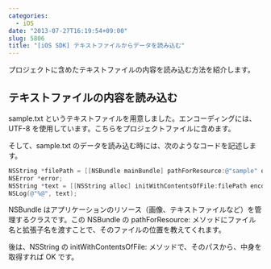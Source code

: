 ```yaml
---
categories:
  - iOS
date: "2013-07-27T16:19:54+09:00"
slug: 5806
title: "[iOS SDK] テキストファイルからデータを読み込む"
---
```


プロジェクトに含めたテキストファイルの内容を読み込む方法を紹介します。

## テキストファイルの内容を読み込む

sample.txt というテキストファイルを用意しました。エンコーディングには、UTF-8 を使用しています。こちらをプロジェクトファイルに含めます。

そして、sample.txt のデータを読み込む時には、次のようなコードを記述します。

```objectivec
NSString *filePath = [[NSBundle mainBundle] pathForResource:@"sample" ofType:@"txt"];
NSError *error;
NSString *text = [[NSString alloc] initWithContentsOfFile:filePath encoding:NSUTF8StringEncoding error:&error];
NSLog(@"%@", text);
```

NSBundle はアプリケーションのリソース（画像、テキストファイルなど）を管理するクラスです。この NSBundle の pathForResource: メソッドにファイル名と拡張子名を渡すことで、そのファイルの位置を教えてくれます。

後は、NSString の initWithContentsOfFile: メソッドで、そのパスから、中身を取得すれば OK です。
